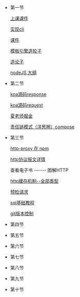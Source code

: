 + 第一节

  [上课课件](https://github.com/su37josephxia/kaikeba-code)

  [实现cli](https://www.npmjs.com/settings/josephxia/packages)

  [课件](https://github.com/su37josephxia/node_practice)

  [模板引擎造轮子](https://juejin.im/post/6884138429181870093)

  [造论子](https://github.com/su37josephxia/wheel-awesome)

  [nodeJS 大纲](https://www.processon.com/view/link/5d4b852ee4b07c4cf3069fec)

+ 第二节

  [koa源码response](https://github.com/koajs/koa/blob/master/lib/response.js)

  [koa源码request](https://github.com/koajs/koa/blob/master/lib/request.js)

  [夏老师掘金](https://juejin.im/post/6887844088335302670)

  [责任链模式（洋葱圈）compose](https://github.com/su37josephxia/wheel-awesome/tree/master/compose)

+ 第三节

  [http-proxy 在 npm](https://www.npmjs.com/package/http-proxy)

  [http协议报文详情](https://www.processon.com/view/link/5ec52841e0b34d5f261e14e0)

  查看电子书 ------ 图解HTTP

  [http缓存机制--全部类型](https://juejin.im/post/6844904116972421128)

  [预检请求](https://juejin.im/post/6844903765548466183)

  [sql基础教程](https://www.josephxia.com/document/database/)

  [git版本控制](https://juejin.im/post/6844904199189184525)

  

+ 第四节

  

+ 第五节

  

+ 第六节

  

+ 第七节

  

+ 第八节

  

+ 第九节

  

+ 第十节

  